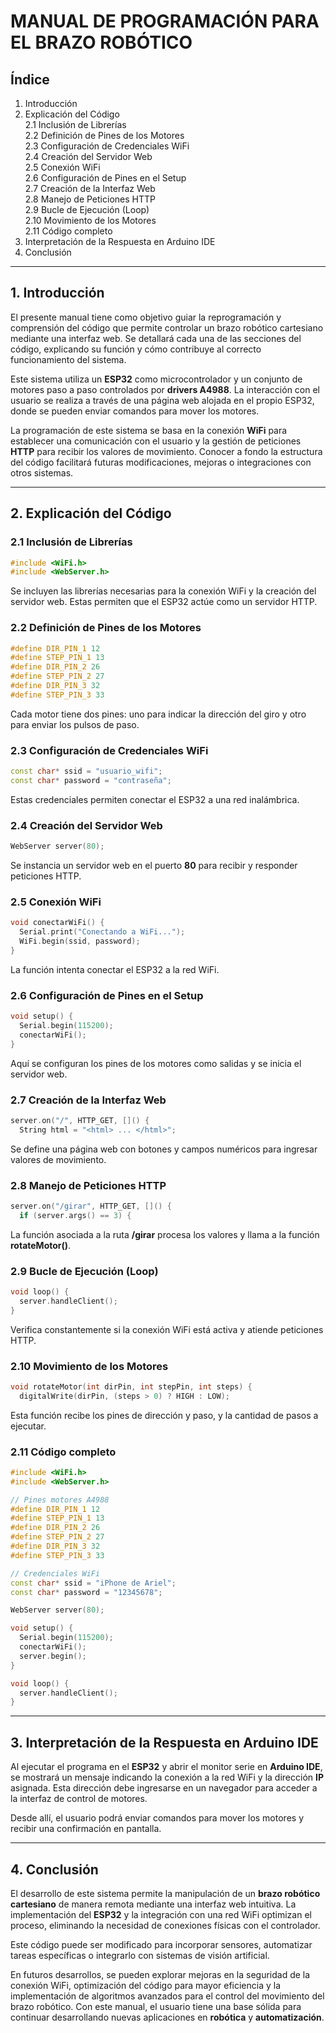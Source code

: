# MANUAL DE PROGRAMACIÓN PARA EL BRAZO ROBÓTICO
## Índice

1. Introducción  
2. Explicación del Código  
   2.1 Inclusión de Librerías  
   2.2 Definición de Pines de los Motores  
   2.3 Configuración de Credenciales WiFi  
   2.4 Creación del Servidor Web  
   2.5 Conexión WiFi  
   2.6 Configuración de Pines en el Setup  
   2.7 Creación de la Interfaz Web  
   2.8 Manejo de Peticiones HTTP  
   2.9 Bucle de Ejecución (Loop)  
   2.10 Movimiento de los Motores  
   2.11 Código completo  
3. Interpretación de la Respuesta en Arduino IDE  
4. Conclusión  

---

## 1. Introducción

El presente manual tiene como objetivo guiar la reprogramación y comprensión del código que permite controlar un brazo robótico cartesiano mediante una interfaz web. Se detallará cada una de las secciones del código, explicando su función y cómo contribuye al correcto funcionamiento del sistema. 

Este sistema utiliza un **ESP32** como microcontrolador y un conjunto de motores paso a paso controlados por **drivers A4988**. La interacción con el usuario se realiza a través de una página web alojada en el propio ESP32, donde se pueden enviar comandos para mover los motores.

La programación de este sistema se basa en la conexión **WiFi** para establecer una comunicación con el usuario y la gestión de peticiones **HTTP** para recibir los valores de movimiento. Conocer a fondo la estructura del código facilitará futuras modificaciones, mejoras o integraciones con otros sistemas.

---

## 2. Explicación del Código

### 2.1 Inclusión de Librerías

```cpp
#include <WiFi.h>
#include <WebServer.h>
```
Se incluyen las librerías necesarias para la conexión WiFi y la creación del servidor web. Estas permiten que el ESP32 actúe como un servidor HTTP.

### 2.2 Definición de Pines de los Motores

```cpp
#define DIR_PIN_1 12
#define STEP_PIN_1 13
#define DIR_PIN_2 26
#define STEP_PIN_2 27
#define DIR_PIN_3 32
#define STEP_PIN_3 33
```
Cada motor tiene dos pines: uno para indicar la dirección del giro y otro para enviar los pulsos de paso.

### 2.3 Configuración de Credenciales WiFi

```cpp
const char* ssid = "usuario_wifi";
const char* password = "contraseña";
```
Estas credenciales permiten conectar el ESP32 a una red inalámbrica.

### 2.4 Creación del Servidor Web

```cpp
WebServer server(80);
```
Se instancia un servidor web en el puerto **80** para recibir y responder peticiones HTTP.

### 2.5 Conexión WiFi

```cpp
void conectarWiFi() {
  Serial.print("Conectando a WiFi...");
  WiFi.begin(ssid, password);
}
```
La función intenta conectar el ESP32 a la red WiFi.

### 2.6 Configuración de Pines en el Setup

```cpp
void setup() {
  Serial.begin(115200);
  conectarWiFi();
}
```
Aquí se configuran los pines de los motores como salidas y se inicia el servidor web.

### 2.7 Creación de la Interfaz Web

```cpp
server.on("/", HTTP_GET, []() {
  String html = "<html> ... </html>";
```
Se define una página web con botones y campos numéricos para ingresar valores de movimiento.

### 2.8 Manejo de Peticiones HTTP

```cpp
server.on("/girar", HTTP_GET, []() {
  if (server.args() == 3) {
```
La función asociada a la ruta **/girar** procesa los valores y llama a la función **rotateMotor()**.

### 2.9 Bucle de Ejecución (Loop)

```cpp
void loop() {
  server.handleClient();
}
```
Verifica constantemente si la conexión WiFi está activa y atiende peticiones HTTP.

### 2.10 Movimiento de los Motores

```cpp
void rotateMotor(int dirPin, int stepPin, int steps) {
  digitalWrite(dirPin, (steps > 0) ? HIGH : LOW);
```
Esta función recibe los pines de dirección y paso, y la cantidad de pasos a ejecutar.

### 2.11 Código completo

```cpp
#include <WiFi.h>
#include <WebServer.h>

// Pines motores A4988
#define DIR_PIN_1 12
#define STEP_PIN_1 13
#define DIR_PIN_2 26
#define STEP_PIN_2 27
#define DIR_PIN_3 32
#define STEP_PIN_3 33

// Credenciales WiFi
const char* ssid = "iPhone de Ariel";
const char* password = "12345678";

WebServer server(80);

void setup() {
  Serial.begin(115200);
  conectarWiFi();
  server.begin();
}

void loop() {
  server.handleClient();
}
```

---

## 3. Interpretación de la Respuesta en Arduino IDE

Al ejecutar el programa en el **ESP32** y abrir el monitor serie en **Arduino IDE**, se mostrará un mensaje indicando la conexión a la red WiFi y la dirección **IP** asignada. Esta dirección debe ingresarse en un navegador para acceder a la interfaz de control de motores.

Desde allí, el usuario podrá enviar comandos para mover los motores y recibir una confirmación en pantalla.

---

## 4. Conclusión

El desarrollo de este sistema permite la manipulación de un **brazo robótico cartesiano** de manera remota mediante una interfaz web intuitiva. La implementación del **ESP32** y la integración con una red WiFi optimizan el proceso, eliminando la necesidad de conexiones físicas con el controlador.

Este código puede ser modificado para incorporar sensores, automatizar tareas específicas o integrarlo con sistemas de visión artificial. 

En futuros desarrollos, se pueden explorar mejoras en la seguridad de la conexión WiFi, optimización del código para mayor eficiencia y la implementación de algoritmos avanzados para el control del movimiento del brazo robótico. Con este manual, el usuario tiene una base sólida para continuar desarrollando nuevas aplicaciones en **robótica** y **automatización**.
